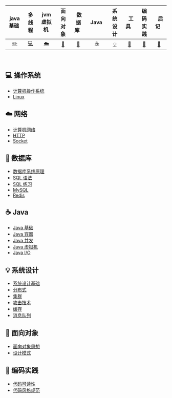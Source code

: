 
| java基础&nbsp; | 多线程 | jvm虚拟机&nbsp;|面向对象| &nbsp;数据库&nbsp;&nbsp;|&nbsp;Java&nbsp;&nbsp;|系统设计| &nbsp;&nbsp;工具&nbsp;&nbsp; |编码实践| &nbsp;&nbsp;后记&nbsp;&nbsp; |
| :---: | :----: | :---: | :----: | :----: | :----: | :----: | :----: | :----: | :----: |
| [:pencil2:](#pencil2-算法) | [:computer:](#computer-操作系统) | [:cloud:](#cloud-网络) | [:art:](#art-面向对象) | [:floppy_disk:](#floppy_disk-数据库) |[:coffee:](#coffee-java)| [:bulb:](#bulb-系统设计) |[:wrench:](#wrench-工具)| [:watermelon:](#watermelon-编码实践) |[:memo:](#memo-后记)|

<br>


## :computer: 操作系统

- [计算机操作系统](https://github.com/robert202003/Java-Notes/blob/master/notes/计算机操作系统%20-%20目录.md)
- [Linux](https://github.com/robert202003/Java-Notes/blob/master/notes/Linux.md)

## :cloud: 网络 

- [计算机网络](https://github.com/robert202003/Java-Notes/blob/master/notes/计算机网络%20-%20目录.md)
- [HTTP](https://github.com/robert202003/Java-Notes/blob/master/notes/HTTP.md)
- [Socket](https://github.com/robert202003/Java-Notes/blob/master/notes/Socket.md)

## :floppy_disk: 数据库

- [数据库系统原理](https://github.com/robert202003/Java-Notes/blob/master/notes/数据库系统原理.md)
- [SQL 语法](https://github.com/robert202003/Java-Notes/blob/master/notes/SQL%20语法.md)
- [SQL 练习](https://github.com/robert202003/Java-Notes/blob/master/notes/SQL%20练习.md)
- [MySQL](https://github.com/robert202003/Java-Notes/blob/master/notes/MySQL.md)
- [Redis](https://github.com/robert202003/Java-Notes/blob/master/notes/Redis.md)

## :coffee: Java

- [Java 基础](https://github.com/robert202003/Java-Notes/blob/master/notes/Java%20基础.md)
- [Java 容器](https://github.com/robert202003/Java-Notes/blob/master/notes/Java%20容器.md)
- [Java 并发](https://github.com/robert202003/Java-Notes/blob/master/notes/Java%20并发.md)
- [Java 虚拟机](https://github.com/robert202003/Java-Notes/blob/master/notes/Java%20虚拟机.md)
- [Java I/O](https://github.com/robert202003/Java-Notes/blob/master/notes/Java%20IO.md)

## :bulb: 系统设计 

- [系统设计基础](https://github.com/robert202003/Java-Notes/blob/master/notes/系统设计基础.md)
- [分布式](https://github.com/robert202003/Java-Notes/blob/master/notes/分布式.md)
- [集群](https://github.com/robert202003/Java-Notes/blob/master/notes/集群.md)
- [攻击技术](https://github.com/robert202003/Java-Notes/blob/master/notes/攻击技术.md)
- [缓存](https://github.com/robert202003/Java-Notes/blob/master/notes/缓存.md)
- [消息队列](https://github.com/robert202003/Java-Notes/blob/master/notes/消息队列.md)

## :art: 面向对象

- [面向对象思想](https://github.com/robert202003/Java-Notes/blob/master/notes/面向对象思想.md)
- [设计模式](https://github.com/robert202003/Java-Notes/blob/master/notes/设计模式%20-%20目录.md)


## :watermelon: 编码实践 

- [代码可读性](https://github.com/robert202003/Java-Notes/blob/master/notes/代码可读性.md)
- [代码风格规范](https://github.com/robert202003/Java-Notes/blob/master/notes/代码风格规范.md)

